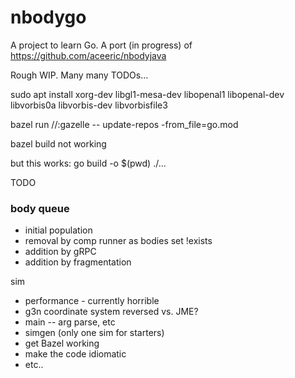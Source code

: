 # nbodygo

A project to learn Go. A port (in progress) of https://github.com/aceeric/nbodyjava
 
Rough WIP. Many many TODOs...

sudo apt install xorg-dev libgl1-mesa-dev libopenal1 libopenal-dev \
 libvorbis0a libvorbis-dev libvorbisfile3

bazel run //:gazelle -- update-repos -from_file=go.mod

bazel build not working

but this works:
go build -o $(pwd) ./...

TODO


### body queue
- initial population
- removal by comp runner as bodies set !exists
- addition by gRPC
- addition by fragmentation



sim
- performance - currently horrible
- g3n coordinate system reversed vs. JME?
- main -- arg parse, etc
- simgen (only one sim for starters)
- get Bazel working
- make the code idiomatic
- etc..